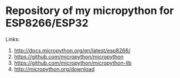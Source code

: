 # Repository of my micropython for ESP8266/ESP32

Links:
1. http://docs.micropython.org/en/latest/esp8266/
2. https://github.com/micropython/micropython
3. https://github.com/micropython/micropython-lib
4. http://micropython.org/download
